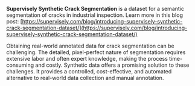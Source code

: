 **Supervisely Synthetic Crack Segmentation** is a dataset for a semantic segmentation of cracks in industrial inspection. Learn more in this blog post: [https://supervisely.com/blog/introducing-supervisely-synthetic-crack-segmentation-dataset/](https://supervisely.com/blog/introducing-supervisely-synthetic-crack-segmentation-dataset/)

Obtaining real-world annotated data for crack segmentation can be challenging. The detailed, pixel-perfect nature of segmentation requires extensive labor and often expert knowledge, making the process time-consuming and costly. Synthetic data offers a promising solution to these challenges. It provides a controlled, cost-effective, and automated alternative to real-world data collection and manual annotation.
